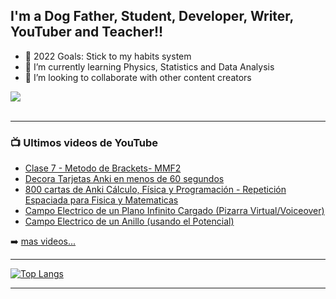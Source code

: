 ## I'm a Dog Father, Student, Developer, Writer, YouTuber and Teacher!!
- 🥅 2022 Goals: Stick to my habits system
- 🌱 I’m currently learning Physics, Statistics and Data Analysis 
- 👯 I’m looking to collaborate with other content creators

<a href="https://www.youtube.com/c/floresenhalloween">
  <img align="center" src="https://github-readme-stats.vercel.app/api?username=fbientrigo&show_icons=true&theme=synthwave" />
</a>

<br/>


<br />

---

### 📺 Ultimos videos de YouTube

<!-- YOUTUBE:START -->
- [Clase 7 - Metodo de Brackets- MMF2](https://www.youtube.com/watch?v=bpf3WqtpqHg)
- [Decora Tarjetas Anki en menos de 60 segundos](https://www.youtube.com/watch?v=R8LQPpWlW_4)
- [800 cartas de Anki Cálculo, Física y Programación - Repetición Espaciada para Fisica y Matematicas](https://www.youtube.com/watch?v=mlWHKuN47YQ)
- [Campo Electrico de un Plano Infinito Cargado &lpar;Pizarra Virtual/Voiceover&rpar;](https://www.youtube.com/watch?v=DcYFQ6EiJ5M)
- [Campo Electrico de un Anillo &lpar;usando el Potencial&rpar;](https://www.youtube.com/watch?v=hzyl9EE7asQ)
<!-- YOUTUBE:END -->

➡️ [mas videos...](https://www.youtube.com/c/floresenhalloween)

---

[![Top Langs](https://github-readme-stats.vercel.app/api/top-langs/?username=fbientrigo&layout=compact)](https://github.com/anuraghazra/github-readme-stats)

---


[website]: https://www.youtube.com/c/floresenhalloween
[youtube]: https://youtu.be/mlWHKuN47YQ
[instagram]: https://www.instagram.com/floresenhalloween/
[linkedin]: https://www.linkedin.com/in/fabian-trigo-769245197/